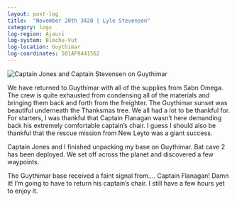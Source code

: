 ```yaml
---
layout: post-log
title:  "November 20th 3420 | Lyle Stevensen"
category: logs
log-region: Ajauri
log-system: Bloche-Vut
log-location: Guythimar
log-coordinates: 501AF9441562
---
```

![Captain Jones and Captain Stevensen on Guythimar](images/stevensen_3420-11-20_001.png)

<p>We have returned to Guythimar with all of the supplies from Sabn Omega. The crew is quite exhausted from condensing all of the materials and bringing them back and forth from the freighter. The Guythimar sunset was beautiful underneath the Thanksmas tree. We all had a lot to be thankful for. For starters, I was thankful that Captain Flanagan wasn’t here demanding back his extremely comfortable captain’s chair. I guess I should also be thankful that the rescue mission from New Leyto was a giant success.</p>

<p>Captain Jones and I finished unpacking my base on Guythimar. Bat cave 2 has been deployed. We set off across the planet and discovered a few waypoints.</p>

<p>The Guythimar base received a faint signal from.... Captain Flanagan! Damn it! I’m going to have to return his captain’s chair. I still have a few hours yet to enjoy it.</p>


<!--more-->
